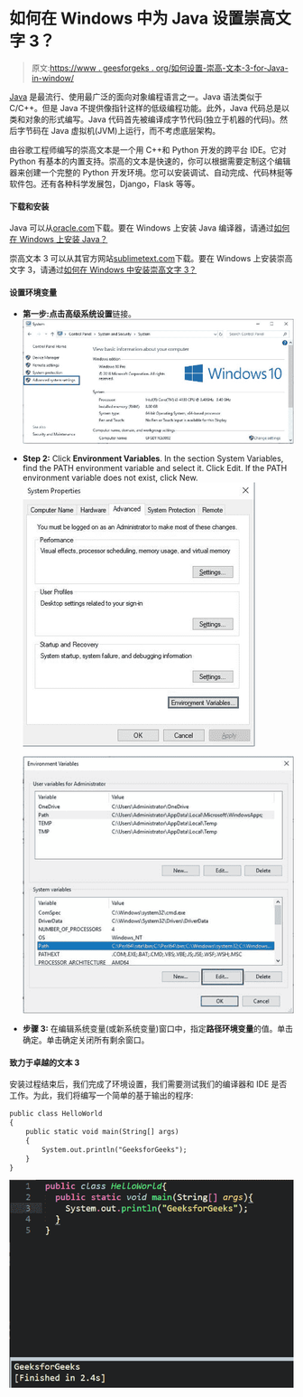 # 如何在 Windows 中为 Java 设置崇高文字 3？

> 原文:[https://www . geesforgeks . org/如何设置-崇高-文本-3-for-Java-in-window/](https://www.geeksforgeeks.org/how-to-setup-sublime-text-3-for-java-in-windows/)

[Java](https://www.geeksforgeeks.org/java/) 是最流行、使用最广泛的面向对象编程语言之一。Java 语法类似于 C/C++。但是 Java 不提供像指针这样的低级编程功能。此外，Java 代码总是以类和对象的形式编写。Java 代码首先被编译成字节代码(独立于机器的代码)。然后字节码在 Java 虚拟机(JVM)上运行，而不考虑底层架构。

由谷歌工程师编写的崇高文本是一个用 C++和 Python 开发的跨平台 IDE。它对 Python 有基本的内置支持。崇高的文本是快速的，你可以根据需要定制这个编辑器来创建一个完整的 Python 开发环境。您可以安装调试、自动完成、代码林挺等软件包。还有各种科学发展包，Django，Flask 等等。

#### 下载和安装

Java 可以从[oracle.com](https://www.oracle.com/java/technologies/javase-downloads.html)下载。要在 Windows 上安装 Java 编译器，请通过[如何在 Windows 上安装 Java？](https://www.geeksforgeeks.org/how-to-download-and-install-java-for-64-bit-machine/)

崇高文本 3 可以从其官方网站[sublimetext.com](https://www.sublimetext.com/3)下载。要在 Windows 上安装崇高文字 3，请通过[如何在 Windows 中安装崇高文字 3？](https://www.geeksforgeeks.org/how-to-install-sublime-text-3-in-windows/)

#### 设置环境变量

*   **第一步:**点击**高级系统设置**链接。
    ![](img/aafc754c092fea19ccc192eae27b2f13.png)
*   **Step 2:** Click **Environment Variables**. In the section System Variables, find the PATH environment variable and select it. Click Edit. If the PATH environment variable does not exist, click New.
    ![](img/18baf4ace6da951b1986678e95229da1.png)

    ![](img/d0eb3fa4d657a546ffafdb2c76978435.png)

*   **步骤 3:** 在编辑系统变量(或新系统变量)窗口中，指定**路径环境变量**的值。单击确定。单击确定关闭所有剩余窗口。

#### 致力于卓越的文本 3

安装过程结束后，我们完成了环境设置，我们需要测试我们的编译器和 IDE 是否工作。为此，我们将编写一个简单的基于输出的程序:

```
public class HelloWorld 
{
    public static void main(String[] args)
    {
        System.out.println("GeeksforGeeks");
    }
}
```

![](img/a249da2087b6f34f5a7113415197088b.png)